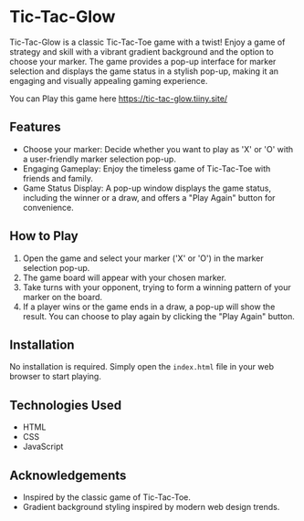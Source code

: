 # Tic-Tac-Glow

Tic-Tac-Glow is a classic Tic-Tac-Toe game with a twist! Enjoy a game of strategy and skill with a vibrant gradient background and the option to choose your marker. The game provides a pop-up interface for marker selection and displays the game status in a stylish pop-up, making it an engaging and visually appealing gaming experience.

You can Play this game here https://tic-tac-glow.tiiny.site/

## Features

- Choose your marker: Decide whether you want to play as 'X' or 'O' with a user-friendly marker selection pop-up.
- Engaging Gameplay: Enjoy the timeless game of Tic-Tac-Toe with friends and family.
- Game Status Display: A pop-up window displays the game status, including the winner or a draw, and offers a "Play Again" button for convenience.

## How to Play

1. Open the game and select your marker ('X' or 'O') in the marker selection pop-up.
2. The game board will appear with your chosen marker.
3. Take turns with your opponent, trying to form a winning pattern of your marker on the board.
4. If a player wins or the game ends in a draw, a pop-up will show the result. You can choose to play again by clicking the "Play Again" button.

## Installation

No installation is required. Simply open the `index.html` file in your web browser to start playing.

## Technologies Used

- HTML
- CSS
- JavaScript

## Acknowledgements

- Inspired by the classic game of Tic-Tac-Toe.
- Gradient background styling inspired by modern web design trends.
